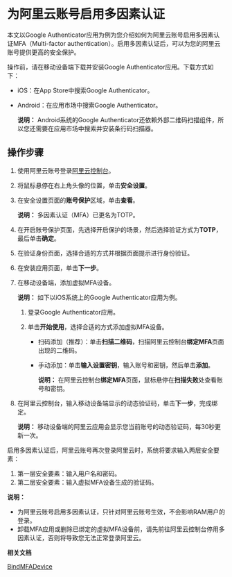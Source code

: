 # 为阿里云账号启用多因素认证

本文以Google Authenticator应用为例为您介绍如何为阿里云账号启用多因素认证MFA（Multi-factor authentication）。启用多因素认证后，可以为您的阿里云账号提供更高的安全保护。

操作前，请在移动设备端下载并安装Google Authenticator应用。下载方式如下：

-   iOS：在App Store中搜索Google Authenticator。
-   Android：在应用市场中搜索Google Authenticator。

    **说明：** Android系统的Google Authenticator还依赖外部二维码扫描组件，所以您还需要在应用市场中搜索并安装条行码扫描器。


## 操作步骤

1.  使用阿里云账号登录[阿里云控制台](https://homenew.console.aliyun.com/)。

2.  将鼠标悬停在右上角头像的位置，单击**安全设置**。

3.  在安全设置页面的**账号保护**区域，单击**查看**。

    **说明：** 多因素认证（MFA）已更名为TOTP。

4.  在开启账号保护页面，先选择开启保护的场景，然后选择验证方式为**TOTP**，最后单击**确定**。

5.  在验证身份页面，选择合适的方式并根据页面提示进行身份验证。

6.  在安装应用页面，单击**下一步**。

7.  在移动设备端，添加虚拟MFA设备。

    **说明：** 如下以iOS系统上的Google Authenticator应用为例。

    1.  登录Google Authenticator应用。

    2.  单击**开始使用**，选择合适的方式添加虚拟MFA设备。

        -   扫码添加（推荐）：单击**扫描二维码**，扫描阿里云控制台**绑定MFA**页面出现的二维码。
        -   手动添加：单击**输入设置密钥**，输入账号和密钥，然后单击**添加**。

            **说明：** 在阿里云控制台**绑定MFA**页面，鼠标悬停在**扫描失败**处查看账号和密钥。

8.  在阿里云控制台，输入移动设备端显示的动态验证码，单击**下一步**，完成绑定。

    **说明：** 移动设备端的阿里云应用会显示您当前账号的动态验证码，每30秒更新一次。


启用多因素认证后，阿里云账号再次登录阿里云时，系统将要求输入两层安全要素：

1.  第一层安全要素：输入用户名和密码。
2.  第二层安全要素：输入虚拟MFA设备生成的验证码。

**说明：**

-   为阿里云账号启用多因素认证，只针对阿里云账号生效，不会影响RAM用户的登录。
-   卸载MFA应用或删除已绑定的虚拟MFA设备前，请先前往阿里云控制台停用多因素认证，否则将导致您无法正常登录阿里云。

**相关文档**  


[BindMFADevice](/intl.zh-CN/API参考/API参考（RAM）/用户管理接口/BindMFADevice.md)

